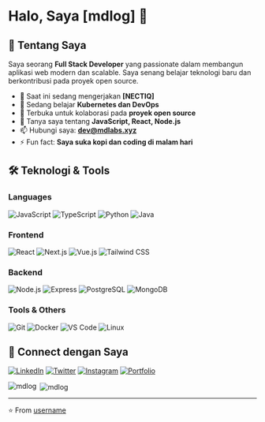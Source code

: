 # Halo, Saya [mdlog] 👋

## 🚀 Tentang Saya

Saya seorang **Full Stack Developer** yang passionate dalam membangun aplikasi web modern dan scalable. Saya senang belajar teknologi baru dan berkontribusi pada proyek open source.

- 🔭 Saat ini sedang mengerjakan **[NECTIQ]**
- 🌱 Sedang belajar **Kubernetes dan DevOps**
- 👯 Terbuka untuk kolaborasi pada **proyek open source**
- 💬 Tanya saya tentang **JavaScript, React, Node.js**
- 📫 Hubungi saya: **dev@mdlabs.xyz**
- ⚡ Fun fact: **Saya suka kopi dan coding di malam hari**

## 🛠️ Teknologi & Tools

### Languages
![JavaScript](https://img.shields.io/badge/-JavaScript-F7DF1E?style=flat-square&logo=javascript&logoColor=black)
![TypeScript](https://img.shields.io/badge/-TypeScript-3178C6?style=flat-square&logo=typescript&logoColor=white)
![Python](https://img.shields.io/badge/-Python-3776AB?style=flat-square&logo=python&logoColor=white)
![Java](https://img.shields.io/badge/-Java-007396?style=flat-square&logo=java&logoColor=white)

### Frontend
![React](https://img.shields.io/badge/-React-61DAFB?style=flat-square&logo=react&logoColor=black)
![Next.js](https://img.shields.io/badge/-Next.js-000000?style=flat-square&logo=next.js&logoColor=white)
![Vue.js](https://img.shields.io/badge/-Vue.js-4FC08D?style=flat-square&logo=vue.js&logoColor=white)
![Tailwind CSS](https://img.shields.io/badge/-Tailwind_CSS-38B2AC?style=flat-square&logo=tailwind-css&logoColor=white)

### Backend
![Node.js](https://img.shields.io/badge/-Node.js-339933?style=flat-square&logo=node.js&logoColor=white)
![Express](https://img.shields.io/badge/-Express-000000?style=flat-square&logo=express&logoColor=white)
![PostgreSQL](https://img.shields.io/badge/-PostgreSQL-336791?style=flat-square&logo=postgresql&logoColor=white)
![MongoDB](https://img.shields.io/badge/-MongoDB-47A248?style=flat-square&logo=mongodb&logoColor=white)

### Tools & Others
![Git](https://img.shields.io/badge/-Git-F05032?style=flat-square&logo=git&logoColor=white)
![Docker](https://img.shields.io/badge/-Docker-2496ED?style=flat-square&logo=docker&logoColor=white)
![VS Code](https://img.shields.io/badge/-VS_Code-007ACC?style=flat-square&logo=visual-studio-code&logoColor=white)
![Linux](https://img.shields.io/badge/-Linux-FCC624?style=flat-square&logo=linux&logoColor=black)


## 🤝 Connect dengan Saya

[![LinkedIn](https://img.shields.io/badge/-LinkedIn-0077B5?style=flat-square&logo=linkedin&logoColor=white)](https://linkedin.com/in/username)
[![Twitter](https://img.shields.io/badge/-Twitter-1DA1F2?style=flat-square&logo=twitter&logoColor=white)](https://twitter.com/username)
[![Instagram](https://img.shields.io/badge/-Instagram-E4405F?style=flat-square&logo=instagram&logoColor=white)](https://instagram.com/username)
[![Portfolio](https://img.shields.io/badge/-Portfolio-000000?style=flat-square&logo=google-chrome&logoColor=white)](https://yourportfolio.com)

<p><img align="left" src="https://github-readme-stats.vercel.app/api/top-langs?username=mdlog&show_icons=true&locale=en&layout=compact" alt="mdlog" /></p>

<p>&nbsp;<img align="center" src="https://github-readme-stats.vercel.app/api?username=mdlog&show_icons=true&locale=en" alt="mdlog" /></p>

---

⭐️ From [username](https://github.com/mdlog)

